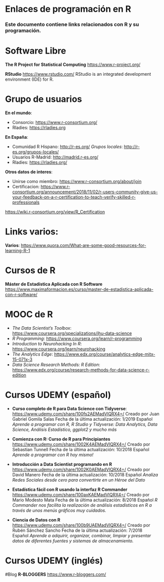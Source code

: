 # Enlaces de programación en R
### Este documento contiene links relacionados con R y su programación.

# Software Libre
**The R Project for Statistical Computing**
https://www.r-project.org/

**RStudio**
https://www.rstudio.com/
RStudio is an integrated development environment (IDE) for R.

# Grupo de usuarios

**En el mundo**:
- Consorcio: https://www.r-consortium.org/
- Rladies: https://rladies.org

**En España**:
- Comunidad R Hispano: http://r-es.org/
*Grupos locales*: http://r-es.org/grupos-locales/
- Usuarios R-Madrid:  http://madrid.r-es.org/
- Rladies: https://rladies.org/

**Otros datos de interes**:
- Unirse como miembro: https://www.r-consortium.org/about/join
- Certificacion: 
https://www.r-consortium.org/announcement/2018/11/02/r-users-community-give-us-your-feedback-on-a-r-certification-to-teach-verify-skilled-r-professionals

https://wiki.r-consortium.org/view/R_Certification

# Links varios:

**Varios**:
https://www.quora.com/What-are-some-good-resources-for-learning-R-1

# Cursos de R


**Máster de Estadística Aplicada con R Software**
https://www.maximaformacion.es/curso/master-de-estadistica-aplicada-con-r-software/



# MOOC de R
- *The Data Scientist’s Toolbox*: 
https://www.coursera.org/specializations/jhu-data-science
- *R Programming*:
https://www.coursera.org/learn/r-programming
- *Introduction to Neurohacking In R*:
https://www.coursera.org/learn/neurohacking
- *The Analytics Edge*:
https://www.edx.org/course/analytics-edge-mitx-15-071x-3
- *Data Science Research Methods: R Edition*:
https://www.edx.org/course/research-methods-for-data-science-r-edition

# Cursos UDEMY (español)
- **Curso completo de R para Data Science con Tidyverse**:
https://www.udemy.com/share/100fs2AEMadVlQRX4=/
Creado por Juan Gabriel Gomila Salas
Fecha de la última actualización: 1/2019
Español
*Aprende a programar con R, R Studio y Tidyverse: Data Analytics, Data Science, Análisis Estadístico, ggplot2 y mucho más*

- **Comienza con R: Curso de R para Principiantes** 
https://www.udemy.com/share/1002K4AEMadVlQRX4=/
Creado por Sebastian Tunnell
Fecha de la última actualización: 10/2018
Español
*Aprende a programar con R hoy mismo!*

- **Introducción a Data Scientist programando en R**
https://www.udemy.com/share/1002K0AEMadVlQRX4=/
Creado por David Manero
Fecha de la última actualización: 10/2018
Español
*Analiza Redes Sociales desde cero para convertirte en un Héroe del Dato*

- **Estadística fácil con R usando la interfaz R Commander**
https://www.udemy.com/share/100axKAEMadVlQRX4=/
Creado por Mario Modesto Mata
Fecha de la última actualización: 8/2018
Español
*R Commander nos facilita la realización de análisis estadísticos en R a través de unos menús gráficos muy cuidados.*

- **Ciencia de Datos con R**
https://www.udemy.com/share/100b9UAEMadVlQRX4=/
Creado por Rubén Sánchez Sancho
Fecha de la última actualización: 7/2018
Español
*Aprende a adquirir, organizar, combinar, limpiar y presentar datos de diferentes fuentes y sistemas de almacenamiento.*


# Cursos UDEMY (inglés)


#Blog
**R-BLOGGERS**
https://www.r-bloggers.com/

